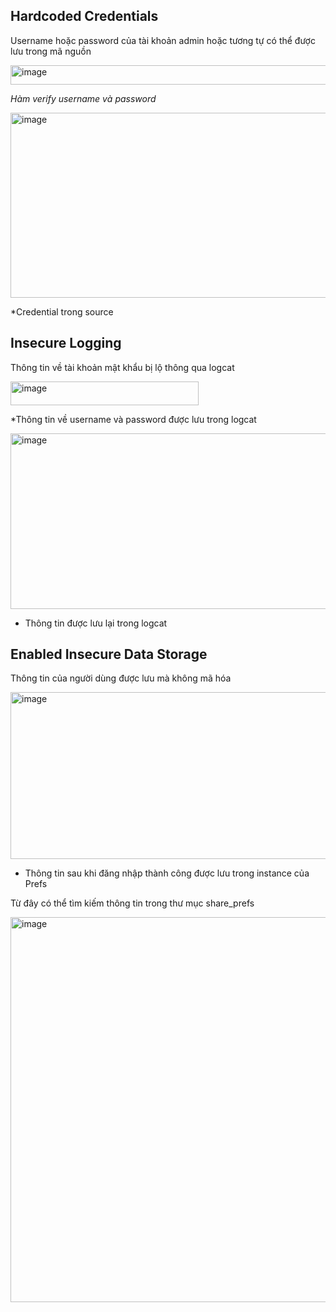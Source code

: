 ## Hardcoded Credentials
Username hoặc password của tài khoản admin hoặc tương tự có thể được lưu trong mã nguồn

<img width="669" height="31" alt="image" src="https://github.com/user-attachments/assets/9bcc88b2-16d2-4ba7-886c-11ae363dd348" />

*Hàm verify username và password*

<img width="758" height="296" alt="image" src="https://github.com/user-attachments/assets/0a3f8f63-4078-4f8e-b89b-6a2996cd9eae" />

*Credential trong source

## Insecure Logging
Thông tin về tài khoản mật khẩu bị lộ thông qua logcat

<img width="301" height="38" alt="image" src="https://github.com/user-attachments/assets/caffcb4e-535c-4c74-b740-01036ae82008" />

*Thông tin về username và password được lưu trong logcat

<img width="988" height="281" alt="image" src="https://github.com/user-attachments/assets/b8ef2e49-c4d8-4b11-9d8e-44595deb40da" />

* Thông tin được lưu lại trong logcat

## Enabled Insecure Data Storage
Thông tin của người dùng được lưu mà không mã hóa

<img width="803" height="267" alt="image" src="https://github.com/user-attachments/assets/a22c0c2b-da8e-46e2-98c7-5913d3b95a44" />

* Thông tin sau khi đăng nhập thành công được lưu trong instance của Prefs

Từ đây có thể tìm kiếm thông tin trong thư mục share_prefs

<img width="1453" height="616" alt="image" src="https://github.com/user-attachments/assets/821d571a-b709-40a0-8a87-98d8fefbc824" />




